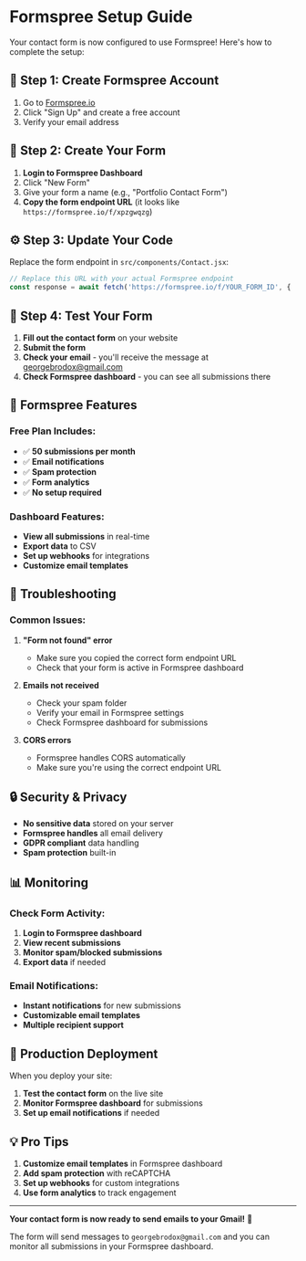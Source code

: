 # Formspree Setup Guide

Your contact form is now configured to use Formspree! Here's how to complete the setup:

## 🚀 Step 1: Create Formspree Account

1. Go to [Formspree.io](https://formspree.io/)
2. Click "Sign Up" and create a free account
3. Verify your email address

## 📧 Step 2: Create Your Form

1. **Login to Formspree Dashboard**
2. Click "New Form"
3. Give your form a name (e.g., "Portfolio Contact Form")
4. **Copy the form endpoint URL** (it looks like `https://formspree.io/f/xpzgwqzg`)

## ⚙️ Step 3: Update Your Code

Replace the form endpoint in `src/components/Contact.jsx`:

```javascript
// Replace this URL with your actual Formspree endpoint
const response = await fetch('https://formspree.io/f/YOUR_FORM_ID', {
```

## 🔧 Step 4: Test Your Form

1. **Fill out the contact form** on your website
2. **Submit the form**
3. **Check your email** - you'll receive the message at georgebrodox@gmail.com
4. **Check Formspree dashboard** - you can see all submissions there

## 📱 Formspree Features

### Free Plan Includes:
- ✅ **50 submissions per month**
- ✅ **Email notifications**
- ✅ **Spam protection**
- ✅ **Form analytics**
- ✅ **No setup required**

### Dashboard Features:
- **View all submissions** in real-time
- **Export data** to CSV
- **Set up webhooks** for integrations
- **Customize email templates**

## 🎯 Troubleshooting

### Common Issues:

1. **"Form not found" error**
   - Make sure you copied the correct form endpoint URL
   - Check that your form is active in Formspree dashboard

2. **Emails not received**
   - Check your spam folder
   - Verify your email in Formspree settings
   - Check Formspree dashboard for submissions

3. **CORS errors**
   - Formspree handles CORS automatically
   - Make sure you're using the correct endpoint URL

## 🔒 Security & Privacy

- **No sensitive data** stored on your server
- **Formspree handles** all email delivery
- **GDPR compliant** data handling
- **Spam protection** built-in

## 📊 Monitoring

### Check Form Activity:
1. **Login to Formspree dashboard**
2. **View recent submissions**
3. **Monitor spam/blocked submissions**
4. **Export data** if needed

### Email Notifications:
- **Instant notifications** for new submissions
- **Customizable email templates**
- **Multiple recipient support**

## 🚀 Production Deployment

When you deploy your site:
1. **Test the contact form** on the live site
2. **Monitor Formspree dashboard** for submissions
3. **Set up email notifications** if needed

## 💡 Pro Tips

1. **Customize email templates** in Formspree dashboard
2. **Add spam protection** with reCAPTCHA
3. **Set up webhooks** for custom integrations
4. **Use form analytics** to track engagement

---

**Your contact form is now ready to send emails to your Gmail!** 🎉

The form will send messages to `georgebrodox@gmail.com` and you can monitor all submissions in your Formspree dashboard. 